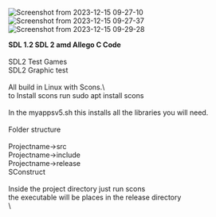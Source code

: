 ![Screenshot from 2023-12-15 09-27-10](https://github.com/rcman/SDL2_random/assets/13282955/f44f0806-6d65-4e5c-b055-1ef84bc05600)
![Screenshot from 2023-12-15 09-27-37](https://github.com/rcman/SDL2_random/assets/13282955/cc34b979-fc78-4173-94d8-c721cecdc5d6)
![Screenshot from 2023-12-15 09-29-28](https://github.com/rcman/SDL2_random/assets/13282955/53b8010a-1cb5-4e80-ab62-fcfd7a23d030)


**SDL 1.2 SDL 2 amd Allego C Code**\
\
SDL2 Test Games\
SDL2 Graphic test\
\
All build in Linux with Scons.\ 
\
to Install scons run sudo apt install scons\
\
In the myappsv5.sh this installs all the libraries you will need.\
\
Folder structure\
\
  Projectname->src\
  Projectname->include\
  Projectname->release\
  SConstruct\
\
  Inside the project directory just run scons\
  the executable will be places in the release directory\
  \
  

  
